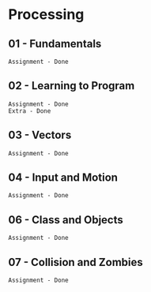 # Processing

## 01 - Fundamentals

	Assignment - Done

## 02 - Learning to Program

	Assignment - Done
	Extra - Done

## 03 - Vectors
	Assignment - Done
	
## 04 - Input and Motion
	Assignment - Done

## 06 - Class and Objects
	Assignment - Done

## 07 - Collision and Zombies
	Assignment - Done